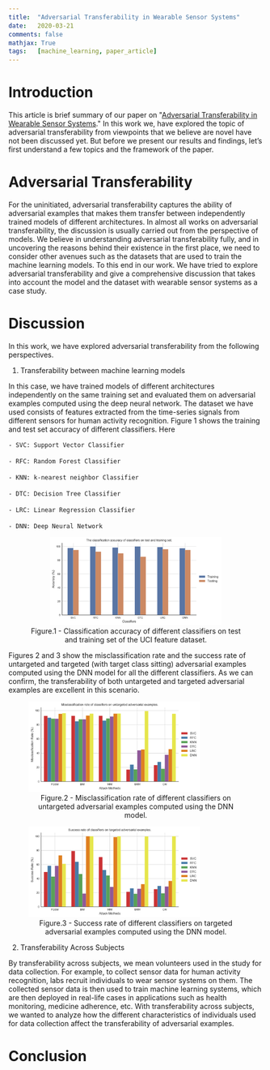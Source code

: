 ```yaml
---
title: 	"Adversarial Transferability in Wearable Sensor Systems"
date: 	2020-03-21
comments: false
mathjax: True
tags: 	[machine_learning, paper_article]
---
```


# Introduction
This article is brief summary of our paper on "[Adversarial Transferability in 
Wearable Sensor Systems](https://arxiv.org/pdf/2003.07982.pdf)." In this work we, 
have explored the topic of adversarial transferability from viewpoints that 
we believe are novel have not been discussed yet. But before we present our results 
and findings, let’s first understand a few topics and the framework of the paper.

# Adversarial Transferability
For the uninitiated, adversarial transferability captures the ability of adversarial 
examples that makes them transfer between independently trained models of different 
architectures. In almost all works on adversarial transferability, 
the discussion is usually carried out from the perspective of models. We believe 
in understanding adversarial transferability fully, and in uncovering the reasons 
behind their existence in the first place, we need to consider other avenues such 
as the datasets that are used to train the machine learning models. To this end 
in our work. We have tried to explore adversarial transferability and give a 
comprehensive discussion that takes into account the model and the dataset with 
wearable sensor systems as a case study.


# Discussion
In this work, we have explored adversarial transferability from the following perspectives. 
1. Transferability between machine learning models

In this case, we have trained models of different architectures independently on the 
same training set and evaluated them on adversarial examples computed using the 
deep neural network. The dataset we have used consists of features extracted from 
the time-series signals from different sensors for human activity recognition.
Figure 1 shows the training and test set accuracy of different classifiers. Here

	- SVC: Support Vector Classifier
	
	- RFC: Random Forest Classifier
	
	- KNN: k-nearest neighbor Classifier
	
	- DTC: Decision Tree Classifier
	
	- LRC: Linear Regression Classifier
	
	- DNN: Deep Neural Network

<p align="center">
<figure align="center">
  <img src="../assets/images/transferability/clfs_acc.png" alt="Clfs Acc" style="width:80%">
  <figcaption align="center">Figure.1 - Classification accuracy of different classifiers on test and training set of the UCI feature dataset.</figcaption>
</figure>
</p>

Figures 2 and 3 show the misclassification rate and the success rate of untargeted and 
targeted (with target class sitting) adversarial examples computed using the DNN model 
for all the different classifiers. As we can confirm, the transferability of both 
untargeted and targeted adversarial examples are excellent in this scenario.

<p align="center">
<figure>
  <img src="../assets/images/transferability/ms_rate_untar_model_trans.png" alt="Model Untargeted Results" style="width:80%">
  <figcaption align="center">Figure.2 - Misclassification rate of different classifiers on untargeted adversarial examples computed using the DNN model.</figcaption>
</figure>
</p>

<p align="center">
<figure>
  <img src="../assets/images/transferability/acc_tar_model_trans.png" alt="Model Targeted Results" style="width:80%">
  <figcaption align="center">Figure.3 - Success rate of different classifiers on targeted adversarial examples computed using the DNN model.</figcaption>
</figure>


2. Transferability Across Subjects

By transferability across subjects, we mean volunteers used in the study for data 
collection. For example, to collect sensor data for human activity recognition, 
labs recruit individuals to wear sensor systems on them. The collected sensor data 
is then used to train machine learning systems, which are then deployed in real-life 
cases in applications such as health monitoring, medicine adherence, etc. With 
transferability across subjects, we wanted to analyze how the different characteristics of individuals
used for data collection affect the transferability of adversarial examples.  


# Conclusion